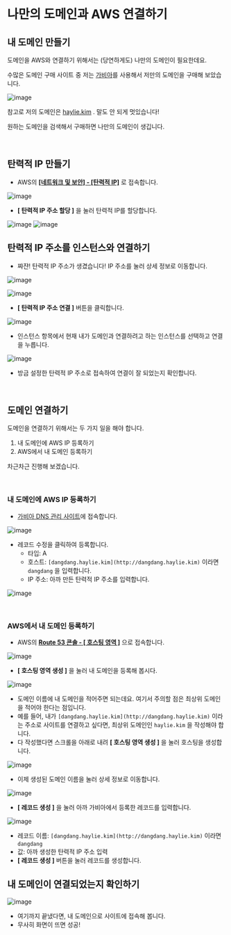 # 나만의 도메인과 AWS 연결하기

## 내 도메인 만들기

도메인을 AWS와 연결하기 위해서는 (당연하게도) 나만의 도메인이 필요한데요.

수많은 도메인 구매 사이트 중 저는 [가비아](https://www.gabia.com/)를 사용해서 저만의 도메인을 구매해 보았습니다.

![image](https://user-images.githubusercontent.com/25563077/179343878-ead13255-222a-4736-b677-5885954c4aba.png)

참고로 저의 도메인은 [haylie.kim](http://haylie.kim) . 말도 안 되게 멋있습니다!

원하는 도메인을 검색해서 구매하면 나만의 도메인이 생깁니다.

<br>

## 탄력적 IP 만들기

- AWS의 [**[네트워크 및 보안] - [탄력적 IP]**](<(https://ap-northeast-2.console.aws.amazon.com/ec2/v2/home?region=ap-northeast-2#Addresses:)>) 로 접속합니다.

![image](https://user-images.githubusercontent.com/25563077/179343909-e538b3ad-c0b2-480c-830e-1da4f77860b1.png)

- **[ 탄력적 IP 주소 할당 ]** 을 눌러 탄력적 IP를 할당합니다.

![image](https://user-images.githubusercontent.com/25563077/179343938-ba1a56aa-3603-4d5e-8870-7f9737fad1b4.png)
![image](https://user-images.githubusercontent.com/25563077/179343941-eaf7142d-b773-4d68-b367-baf7d762a32b.png)

## 탄력적 IP 주소를 인스턴스와 연결하기

- 쨔쟌! 탄력적 IP 주소가 생겼습니다! IP 주소를 눌러 상세 정보로 이동합니다.

![image](https://user-images.githubusercontent.com/25563077/179343948-e9520f46-3025-4de0-bf42-4a6d36bf0e78.png)

![image](https://user-images.githubusercontent.com/25563077/179343962-253db472-f5d8-4b36-b043-4055ef577dd0.png)

- **[ 탄력적 IP 주소 연결 ]** 버튼을 클릭합니다.

![image](https://user-images.githubusercontent.com/25563077/179343980-93fbf03a-8e3a-4eaa-a6a3-e98f4d88b9fb.png)

- 인스턴스 항목에서 현재 내가 도메인과 연결하려고 하는 인스턴스를 선택하고 연결을 누릅니다.

![image](https://user-images.githubusercontent.com/25563077/179343999-20e440fa-db3b-49d2-999a-f98b6e75a040.png)

- 방금 설정한 탄력적 IP 주소로 접속하여 연결이 잘 되었는지 확인합니다.

<br>

## 도메인 연결하기

도메인을 연결하기 위해서는 두 가지 일을 해야 합니다.

1. 내 도메인에 AWS IP 등록하기
2. AWS에서 내 도메인 등록하기

차근차근 진행해 보겠습니다.

<br>

### 내 도메인에 AWS IP 등록하기

- [가비아 DNS 관리 사이트](https://dns.gabia.com/dns/internals/total_set)에 접속합니다.

![image](https://user-images.githubusercontent.com/25563077/179344036-5c8f7d5d-8bd6-4414-8360-f5bb0892c8f9.png)

- 레코드 수정을 클릭하여 등록합니다.
  - 타입: A
  - 호스트: `[dangdang.haylie.kim](http://dangdang.haylie.kim)` 이라면 `dangdang` 을 입력합니다.
  - IP 주소: 아까 만든 탄력적 IP 주소를 입력합니다.

![image](https://user-images.githubusercontent.com/25563077/179344039-d44a3a66-93fd-4287-af75-76f4f1536b1b.png)

<br>

### AWS에서 내 도메인 등록하기

- AWS의 [**Route 53 콘솔 - [ 호스팅 영역 ]**](https://us-east-1.console.aws.amazon.com/route53/v2/hostedzones#) 으로 접속합니다.

![image](https://user-images.githubusercontent.com/25563077/179344055-c9dd1d57-9e15-4dd1-b84c-2e17951b1bda.png)

- **[ 호스팅 영역 생성 ]** 을 눌러 내 도메인을 등록해 봅시다.

![image](https://user-images.githubusercontent.com/25563077/179344079-f1a4529e-923d-4c3a-9540-651ca80b87d4.png)

- 도메인 이름에 내 도메인을 적어주면 되는데요. 여기서 주의할 점은 최상위 도메인을 적어야 한다는 점입니다.
- 예를 들어, 내가 `[dangdang.haylie.kim](http://dangdang.haylie.kim)` 이라는 주소로 사이트를 연결하고 싶다면, 최상위 도메인인 `haylie.kim` 을 작성해야 합니다.
- 다 작성했다면 스크롤을 아래로 내려 **[ 호스팅 영역 생성 ]** 을 눌러 호스팅을 생성합니다.

![image](https://user-images.githubusercontent.com/25563077/179344090-83539cd9-c3a0-4174-a66a-3af2816a1207.png)

- 이제 생성된 도메인 이름을 눌러 상세 정보로 이동합니다.

![image](https://user-images.githubusercontent.com/25563077/179344104-3c0e21fa-cae1-414a-a501-cd0b6f7475f1.png)

- **[ 레코드 생성 ]** 을 눌러 아까 가비아에서 등록한 레코드를 입력합니다.

![image](https://user-images.githubusercontent.com/25563077/179344111-8d97c2be-86c0-4b34-ba0d-23c52b3324b5.png)

- 레코드 이름: `[dangdang.haylie.kim](http://dangdang.haylie.kim)` 이라면 `dangdang`
- 값: 아까 생성한 탄력적 IP 주소 입력
- **[ 레코드 생성 ]** 버튼을 눌러 레코드를 생성합니다.

## 내 도메인이 연결되었는지 확인하기

![image](https://user-images.githubusercontent.com/25563077/179344127-f3b4a6f2-a608-425e-97d7-8e37a6948636.png)

- 여기까지 끝냈다면, 내 도메인으로 사이트에 접속해 봅니다.
- 무사히 화면이 뜨면 성공!
